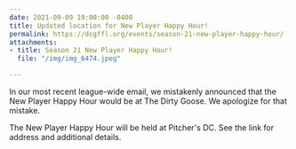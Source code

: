 ```yaml
---
date: 2021-09-09 19:00:00 -0400
title: Updated location for New Player Happy Hour!
permalink: https://dcgffl.org/events/season-21-new-player-happy-hour/
attachments:
- title: Season 21 New Player Happy Hour!
  file: "/img/img_6474.jpeg"

---
```

In our most recent league-wide email, we mistakenly announced that the New Player Happy Hour would be at The Dirty Goose. We apologize for that mistake. 

The New Player Happy Hour will be held at Pitcher's DC. See the link for address and additional details.